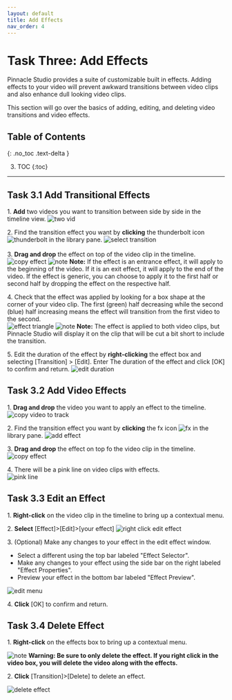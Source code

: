 ```yaml
---
layout: default
title: Add Effects
nav_order: 4
---
```

# Task Three: Add Effects

Pinnacle Studio provides a suite of customizable built in effects. Adding effects to your video 
will prevent awkward transitions between video clips and also enhance dull looking video clips.

This section will go over the basics of adding, editing, and deleting video transitions and video effects.

## Table of Contents
{: .no_toc .text-delta }

3. TOC
{:toc}

---



## Task 3.1 Add Transitional Effects

1\. **Add** two videos you want to transition between side by side in the timeline view. 
![two vid](images/vid-side-by-side.png)

2\. Find the transition effect you want by **clicking** the thunderbolt icon ![thunderbolt](images/thunderbolt-button.png) in the library pane.
![select transition](images/select-transition.png)
<br>
<br>
3\. **Drag and drop** the effect on top of the video clip in the timeline. \
![copy effect](images/copy-effect-track.png)
![note](images/warning.png) **Note:** If the effect is an entrance effect, it will apply to the beginning of the video. If 
it is an exit effect, it will apply to the end of the video. If the effect is generic, you can choose to apply
it to the first half or second half by dropping the effect on the respective half.  


4\. Check that the effect was applied by looking for a box shape at the corner of your video clip. The first (green) half decreasing while the 
second (blue) half increasing means the effect will transition from the first video to the second. \
![effect triangle](images/effect-triangle.png)
![note](images/warning.png) **Note:** The effect is applied to both video clips, but Pinnacle Studio will display 
it on the clip that will be cut a bit short to include the transition.

5\. Edit the duration of the effect by **right-clicking** the effect box and selecting [Transition] > [Edit]. Enter
The duration of the effect and click [OK] to confirm and return.
![edit duration](images/edit-duration.jpg)

## Task 3.2 Add Video Effects
1\. **Drag  and drop** the video you want to apply an effect to the timeline.
![copy video to track](images/copy-vid-to-track.png)

2\. Find the transition effect you want by **clicking** the fx icon ![fx](images/fx-button.png) in the library pane.
![add effect](images/add-effect.png)


3\. **Drag and drop** the effect on top fo the video clip in the timeline.
![copy effect](images/copy-effect.jpg)

4\. There will be a pink line on video clips with effects. \
![pink line](images/pink-line.jpg) 


## Task 3.3 Edit an Effect

1\. **Right-click** on the video clip in the timeline to bring up a contextual menu.  


2\. **Select** [Effect]>[Edit]>[your effect]
![right click edit effect](images/edit-right-click-effect.jpg)

3\. (Optional) Make any changes to your effect in the edit effect window.
<ul> 
<li> Select a different using the top bar labeled "Effect Selector". </li>
<li> Make any changes to your effect using the side bar on the right labeled "Effect Properties". </li>
<li> Preview your effect in the bottom bar labeled "Effect Preview". </li>
</ul>

![edit menu](images/edit-effect-menu.jpg)

4\. **Click** [OK] to confirm and return.
## Task 3.4 Delete Effect

1\. **Right-click** on the effects box to bring up a contextual menu.  


![note](images/critical.png) **Warning: Be sure to only delete the effect. If you right click in the video box, you will 
delete the video along with the effects.**  


2\. **Click** [Transition]>[Delete] to delete an effect.  

![delete effect](images/delete-effect.jpg)
